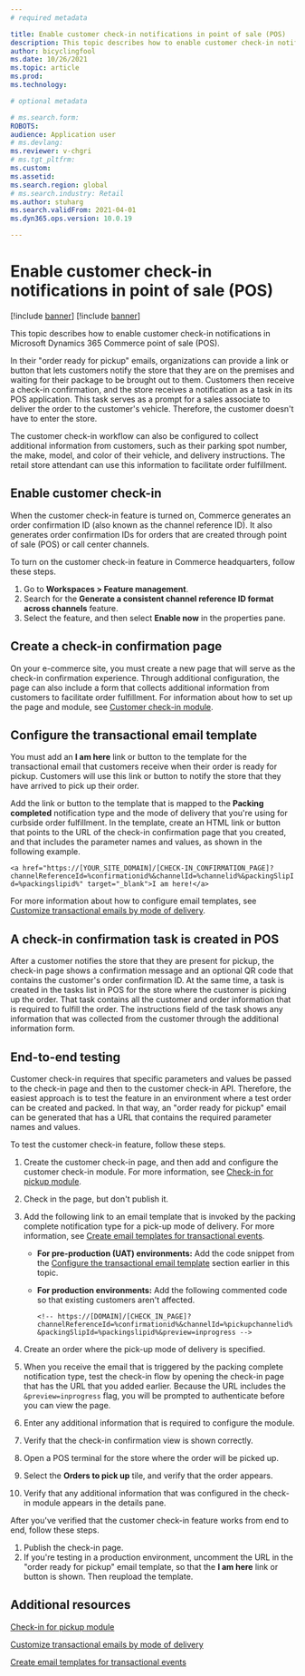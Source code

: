 ```yaml
---
# required metadata

title: Enable customer check-in notifications in point of sale (POS)
description: This topic describes how to enable customer check-in notifications in Microsoft Dynamics 365 Commerce point of sale (POS).
author: bicyclingfool
ms.date: 10/26/2021
ms.topic: article
ms.prod: 
ms.technology: 

# optional metadata

# ms.search.form: 
ROBOTS: 
audience: Application user
# ms.devlang: 
ms.reviewer: v-chgri
# ms.tgt_pltfrm: 
ms.custom: 
ms.assetid: 
ms.search.region: global
# ms.search.industry: Retail
ms.author: stuharg
ms.search.validFrom: 2021-04-01
ms.dyn365.ops.version: 10.0.19

---
```


# Enable customer check-in notifications in point of sale (POS)

[!include [banner](includes/banner.md)]
[!include [banner](includes/preview-banner.md)]

This topic describes how to enable customer check-in notifications in Microsoft Dynamics 365 Commerce point of sale (POS).

In their "order ready for pickup" emails, organizations can provide a link or button that lets customers notify the store that they are on the premises and waiting for their package to be brought out to them. Customers then receive a check-in confirmation, and the store receives a notification as a task in its POS application. This task serves as a prompt for a sales associate to deliver the order to the customer's vehicle. Therefore, the customer doesn't have to enter the store.

The customer check-in workflow can also be configured to collect additional information from customers, such as their parking spot number, the make, model, and color of their vehicle, and delivery instructions. The retail store attendant can use this information to facilitate order fulfillment.

## Enable customer check-in

When the customer check-in feature is turned on, Commerce generates an order confirmation ID (also known as the channel reference ID). It also generates order confirmation IDs for orders that are created through point of sale (POS) or call center channels. 

To turn on the customer check-in feature in Commerce headquarters, follow these steps.

1. Go to **Workspaces \> Feature management**.
2. Search for the **Generate a consistent channel reference ID format across channels** feature. 
3. Select the feature, and then select **Enable now** in the properties pane. 

## Create a check-in confirmation page

On your e-commerce site, you must create a new page that will serve as the check-in confirmation experience. Through additional configuration, the page can also include a form that collects additional information from customers to facilitate order fulfillment. For information about how to set up the page and module, see [Customer check-in module](check-in-pickup-module.md).

## Configure the transactional email template

You must add an **I am here** link or button to the template for the transactional email that customers receive when their order is ready for pickup. Customers will use this link or button to notify the store that they have arrived to pick up their order. 

Add the link or button to the template that is mapped to the **Packing completed** notification type and the mode of delivery that you're using for curbside order fulfillment. In the template, create an HTML link or button that points to the URL of the check-in confirmation page that you created, and that includes the parameter names and values, as shown in the following example.

`<a href="https://[YOUR_SITE_DOMAIN]/[CHECK-IN_CONFIRMATION_PAGE]?channelReferenceId=%confirmationid%&channelId=%channelid%&packingSlipId=%packingslipid%" target="_blank">I am here!</a>`

For more information about how to configure email templates, see [Customize transactional emails by mode of delivery](customize-email-delivery-mode.md). 

## A check-in confirmation task is created in POS

After a customer notifies the store that they are present for pickup, the check-in page shows a confirmation message and an optional QR code that contains the customer's order confirmation ID. At the same time, a task is created in the tasks list in POS for the store where the customer is picking up the order. That task contains all the customer and order information that is required to fulfill the order. The instructions field of the task shows any information that was collected from the customer through the additional information form.

## End-to-end testing

Customer check-in requires that specific parameters and values be passed to the check-in page and then to the customer check-in API. Therefore, the easiest approach is to test the feature in an environment where a test order can be created and packed. In that way, an "order ready for pickup" email can be generated that has a URL that contains the required parameter names and values.

To test the customer check-in feature, follow these steps.

1. Create the customer check-in page, and then add and configure the customer check-in module. For more information, see [Check-in for pickup module](check-in-pickup-module.md). 
1. Check in the page, but don't publish it.
1. Add the following link to an email template that is invoked by the packing complete notification type for a pick-up mode of delivery. For more information, see [Create email templates for transactional events](email-templates-transactions.md).

    - **For pre-production (UAT) environments:** Add the code snippet from the [Configure the transactional email template](#configure-the-transactional-email-template) section earlier in this topic.
    - **For production environments:** Add the following commented code so that existing customers aren't affected.

        `<!-- https://[DOMAIN]/[CHECK_IN_PAGE]?channelReferenceId=%confirmationid%&channelId=%pickupchannelid%&packingSlipId=%packingslipid%&preview=inprogress -->`

1. Create an order where the pick-up mode of delivery is specified.
1. When you receive the email that is triggered by the packing complete notification type, test the check-in flow by opening the check-in page that has the URL that you added earlier. Because the URL includes the `&preview=inprogress` flag, you will be prompted to authenticate before you can view the page.
1. Enter any additional information that is required to configure the module.
1. Verify that the check-in confirmation view is shown correctly.
1. Open a POS terminal for the store where the order will be picked up.
1. Select the **Orders to pick up** tile, and verify that the order appears.
1. Verify that any additional information that was configured in the check-in module appears in the details pane.

After you've verified that the customer check-in feature works from end to end, follow these steps.

1. Publish the check-in page.
1. If you're testing in a production environment, uncomment the URL in the "order ready for pickup" email template, so that the **I am here** link or button is shown. Then reupload the template.

## Additional resources

[Check-in for pickup module](check-in-pickup-module.md)

[Customize transactional emails by mode of delivery](customize-email-delivery-mode.md)

[Create email templates for transactional events](email-templates-transactions.md)
